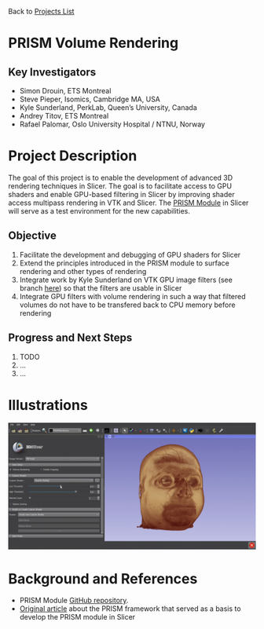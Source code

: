 Back to [Projects List](../../README.md#ProjectsList)

# PRISM Volume Rendering

## Key Investigators

- Simon Drouin, ETS Montreal
- Steve Pieper, Isomics, Cambridge MA, USA
- Kyle Sunderland, PerkLab, Queen’s University, Canada 
- Andrey Titov, ETS Montreal
- Rafael Palomar, Oslo University Hospital / NTNU, Norway


# Project Description

The goal of this project is to enable the development of advanced 3D rendering techniques in Slicer. The goal is to facilitate access to GPU shaders and enable GPU-based filtering in Slicer by improving shader access multipass rendering in VTK and Slicer. The [PRISM Module](https://github.com/ETS-vis-interactive/SlicerPRISMRendering) in Slicer will serve as a test environment for the new capabilities.

## Objective

1. Facilitate the development and debugging of GPU shaders for Slicer
2. Extend the principles introduced in the PRISM module to surface rendering and other types of rendering
3. Integrate work by Kyle Sunderland on VTK GPU image filters (see branch [here](https://github.com/Sunderlandkyl/VTK/commits/vtkGPUImageFilter3)) so that the filters are usable in Slicer
4. Integrate GPU filters with volume rendering in such a way that filtered volumes do not have to be transfered back to CPU memory before rendering 

## Progress and Next Steps

<!-- Update this section as you make progress, describing of what you have ACTUALLY DONE. If there are specific steps that you could not complete then you can describe them here, too. -->

1. TODO
1. ...
1. ...

# Illustrations

![Opacity Peeling](opacity-peeling.gif)

# Background and References

<!-- If you developed any software, include link to the source code repository. If possible, also add links to sample data, and to any relevant publications. -->
- PRISM Module [GitHub repository](https://github.com/ETS-vis-interactive/SlicerPRISMRendering).
- [Original article](https://journals.plos.org/plosone/article?id=10.1371/journal.pone.0193636) about the PRISM framework that served as a basis to develop the PRISM module in Slicer

